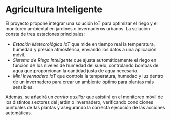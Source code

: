 # Agricultura Inteligente
El proyecto propone integrar una solución IoT para optimizar el riego y el monitoreo ambiental en jardines o invernaderos urbanos. La solución consta de tres estaciones principales:
- _Estación Meteorológica IoT_ que mide en tiempo real la temperatura, humedad y presión atmosférica, enviando los datos a una aplicación móvil.
- _Sistema de Riego Inteligente_ que ajusta automáticamente el riego en función de los niveles de humedad del suelo, controlando bombas de agua que proporcionan la cantidad justa de agua necesaria.
- _Mini Invernadero IoT_ que controla la temperatura, humedad y luz dentro de un invernadero para crear un ambiente óptimo para plantas más sensibles.

Además, se añadirá un _carrito auxiliar_ que asistirá en el monitoreo móvil de los distintos sectores del jardín o invernadero, verificando condiciones puntuales de las plantas y asegurando la correcta ejecución de las acciones automáticas.



